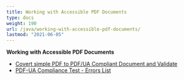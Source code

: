 ```yaml
---
title: Working with Accessible PDF Documents
type: docs
weight: 190
url: /java/working-with-accessible-pdf-documents/
lastmod: "2021-06-05"
---
```

**Working with Accessible PDF Documents**

- [Covert simple PDF to PDF/UA Compliant Document and Validate](/pdf/java/covert-simple-pdf-to-pdf/ua-compliant-document-and-validate/)
- [PDF-UA Compliance Test - Errors List](/pdf/java/pdf-ua-compliance-test-errors-list/)
